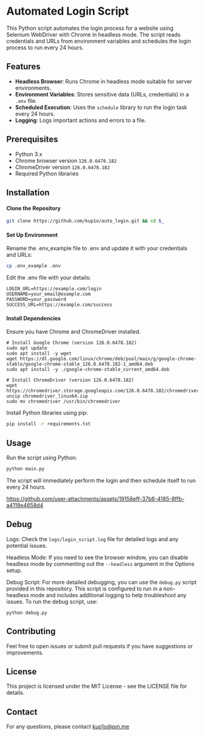 # Automated Login Script

This Python script automates the login process for a website using Selenium WebDriver with Chrome in headless mode. The script reads credentials and URLs from environment variables and schedules the login process to run every 24 hours.

## Features

- **Headless Browser**: Runs Chrome in headless mode suitable for server environments.
- **Environment Variables**: Stores sensitive data (URLs, credentials) in a `.env` file.
- **Scheduled Execution**: Uses the `schedule` library to run the login task every 24 hours.
- **Logging**: Logs important actions and errors to a file.

## Prerequisites

- Python 3.x
- Chrome browser version `126.0.6478.182`
- ChromeDriver version `126.0.6478.182`
- Required Python libraries

## Installation

#### Clone the Repository

   ```sh
   git clone https://github.com/kup1o/auto_login.git && cd $_
   ```

#### Set Up Environment

Rename the .env_example file to .env and update it with your credentials and URLs:

```sh
cp .env_example .env
```

Edit the .env file with your details:

```env
LOGIN_URL=https://example.com/login
USERNAME=your_email@example.com
PASSWORD=your_password
SUCCESS_URL=https://example.com/success
```

#### Install Dependencies

Ensure you have Chrome and ChromeDriver installed.

```
# Install Google Chrome (version 126.0.6478.182)
sudo apt update
sudo apt install -y wget
wget https://dl.google.com/linux/chrome/deb/pool/main/g/google-chrome-stable/google-chrome-stable_126.0.6478.182-1_amd64.deb
sudo apt install -y ./google-chrome-stable_current_amd64.deb

# Install ChromeDriver (version 126.0.6478.182)
wget https://chromedriver.storage.googleapis.com/126.0.6478.182/chromedriver_linux64.zip
unzip chromedriver_linux64.zip
sudo mv chromedriver /usr/bin/chromedriver
```

Install Python libraries using pip:

```sh
pip install -r requirements.txt
```

## Usage

Run the script using Python:

```sh
python main.py
```

The script will immediately perform the login and then schedule itself to run every 24 hours.

https://github.com/user-attachments/assets/19158eff-37b6-4185-8ffb-a4119e4658d4

## Debug

Logs: Check the `logs/login_script.log` file for detailed logs and any potential issues.

Headless Mode: If you need to see the browser window, you can disable headless mode by commenting out the `--headless` argument in the Options setup.

Debug Script: For more detailed debugging, you can use the `debug.py` script provided in this repository. This script is configured to run in a non-headless mode and includes additional logging to help troubleshoot any issues. To run the debug script, use:

```
python debug.py
```

## Contributing
Feel free to open issues or submit pull requests if you have suggestions or improvements.

## License
This project is licensed under the MIT License - see the LICENSE file for details.

## Contact
For any questions, please contact kup1o@pm.me
